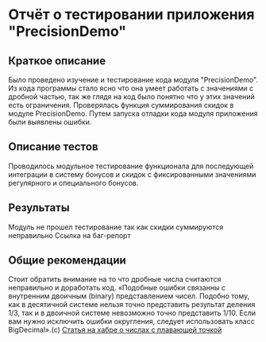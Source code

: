 # Отчёт о тестировании приложения "PrecisionDemo"

## Краткое описание
Было проведено изучение и тестирование кода модуля "PrecisionDemo".
Из кода программы стало ясно что она умеет работать с значениями с дробной частью, 
так же глядя на код было понятно что у этих значений есть ограничения.
Проверялась функция суммирования скидок в модуле PrecisionDemo.
Путем запуска отладки кода модуля приложения были выявлены ошибки.



## Описание тестов
Проводилось модульное тестирование функционала для последующей интеграции в систему бонусов и скидок
с фиксированными значениями регулярного и специального бонусов. 


## Результаты
Модуль не прошел тестирование так как скидки суммируются неправильно
Ссылка на баг-репорт

## Общие рекомендации
Стоит обратить внимание на то что дробные числа считаются неправильно и доработать код.
«Подобные ошибки связанны с внутренним двоичным (binary) представлением чисел. 
Подобно тому, как в десятичной системе нельзя точно представить результат деления 1/3, 
так и в двоичной системе невозможно точно представить 1/10. 
Если вам нужно исключить ошибки округления, следует использовать класс BigDecimal».(c)
[Статья на хабре о числах с плавающей точкой](https://habr.com/ru/post/219595/)